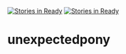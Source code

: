 [![Stories in Ready](https://badge.waffle.io/Kreckin/unexpectedpony.png?label=ready&title=Ready)](https://waffle.io/Kreckin/unexpectedpony)
[![Stories in Ready](https://badge.waffle.io/Kreckin/unexpectedpony.png?label=ready&title=Ready)](https://waffle.io/Kreckin/unexpectedpony)
# unexpectedpony